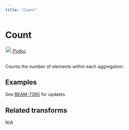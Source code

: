 ```yaml
---
title: "Count"
---
```

<!--
Licensed under the Apache License, Version 2.0 (the "License");
you may not use this file except in compliance with the License.
You may obtain a copy of the License at

http://www.apache.org/licenses/LICENSE-2.0

Unless required by applicable law or agreed to in writing, software
distributed under the License is distributed on an "AS IS" BASIS,
WITHOUT WARRANTIES OR CONDITIONS OF ANY KIND, either express or implied.
See the License for the specific language governing permissions and
limitations under the License.
-->
# Count
<table align="left">
    <a target="_blank" class="button"
        href="https://beam.apache.org/releases/pydoc/2.12.0/apache_beam.transforms.combiners.html?#apache_beam.transforms.combiners.Count">
      <img src="https://beam.apache.org/images/logos/sdks/python.png" width="20px" height="20px"
           alt="Pydoc" />
     Pydoc
    </a>
</table>
<br><br>


Counts the number of elements within each aggregation.

## Examples
See [BEAM-7390](https://issues.apache.org/jira/browse/BEAM-7390) for updates. 

## Related transforms 
N/A